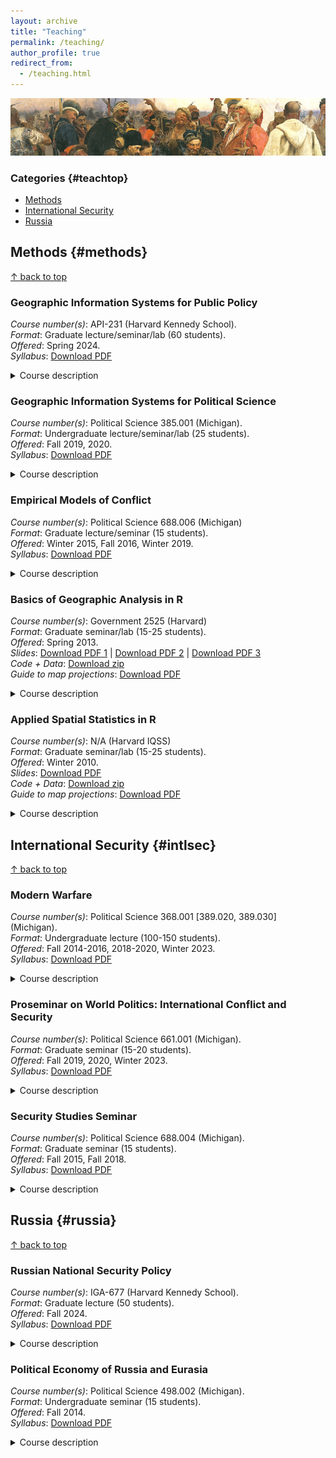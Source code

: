 ```yaml
---
layout: archive
title: "Teaching"
permalink: /teaching/
author_profile: true
redirect_from: 
  - /teaching.html
---
```


<!-- Google tag (gtag.js) -->
<script async src="https://www.googletagmanager.com/gtag/js?id=G-VSM97RVTRT"></script>
<script>
  window.dataLayer = window.dataLayer || [];
  function gtag(){dataLayer.push(arguments);}
  gtag('js', new Date());

  gtag('config', 'G-VSM97RVTRT');
</script>

![Banner](../images/repin_cossacks_crop.jpg "Repin")

### Categories {#teachtop}
- [Methods](#methods)
- [International Security](#intlsec)
- [Russia](#russia)

## Methods {#methods}
<a href="#teachtop">&#8593; back to top</a>

### Geographic Information Systems for Public Policy
*Course number(s)*: API-231 (Harvard Kennedy School).<br/>
*Format*: Graduate lecture/seminar/lab (60 students).<br/>
*Offered*: Spring 2024. <br/>
*Syllabus*: [Download PDF](../files/API231_Syllabus_S2024_HKS.pdf)<br/>

<details>
  <summary>Course description</summary>
  
  This course provides and introduction to geospatial data science and its applications to public policy, political economy, and international relations. The course will enable students to work with Geographic Information Systems (GIS) data structures and understand cartography, transformations, georeferencing, geocoding, and spatial analysis. It will provide students with hands-on experience in using open-source GIS software to visualize and analyze multiple types of data, including administrative records, historical maps, boundaries, weather, climate, roads, and satellite images/remote sensing. Applications will include data on elections, armed conflict, crime, public infrastructure, and economic activity, plus a series of specialized policy topics selected by students. Class meeting time will be split between lectures and lab exercises, where students will use GIS software to complete assignments.

</details>

### Geographic Information Systems for Political Science
*Course number(s)*: Political Science 385.001 (Michigan).<br/>
*Format*: Undergraduate lecture/seminar/lab (25 students).<br/>
*Offered*: Fall 2019, 2020. <br/>
*Syllabus*: [Download PDF](../files/PS385_Syllabus_F2020.pdf)<br/>

<details>
  <summary>Course description</summary>
  
  This course introduces Geographic Information Systems (GIS) and their applications to political science and international relations. The course objectives are to enable enables students to work with GIS data structures and understand cartography, transformations, georeferencing, geocoding, and spatial analysis. I provide students with hands-on experience in using GIS software to visualize and analyze data. Applications include data on elections, armed conflict, crime, public infrastructure, and economic activity. The course meets once a week for three hours. This time is split between a lecture and a lab exercise, where students use GIS software to complete assignments. 
</details>

### Empirical Models of Conflict
*Course number(s)*: Political Science 688.006 (Michigan)<br/>
*Format*: Graduate lecture/seminar (15 students). <br/>
*Offered*: Winter 2015, Fall 2016, Winter 2019. <br/>
*Syllabus*: [Download PDF](../files/PS688_Syllabus_W2019.pdf)<br/>

<details>
  <summary>Course description</summary>
  
  This course examines statistical issues relevant to the empirical study of war and peace. Substantively, we study international and civil conflict (e.g., war initiation, war termination, alliances, use of force, tactical choices). Methodologically, we address causal inference; dyadic, geographic, network, and temporal interdependence; text analysis; prediction; and simulation. We focus on the assumptions and appropriateness of various models, as well as the proper interpretation of results. The course empowers students with the tools to critically evaluate quantitative IR work, and to design empirical research projects of their own.
</details>

### Basics of Geographic Analysis in R
*Course number(s)*: Government 2525 (Harvard)<br/>
*Format*: Graduate seminar/lab (15-25 students). <br/>
*Offered*: Spring 2013. <br/>
*Slides*: [Download PDF 1](../files/rtutorial-slides-1.pdf) | [Download PDF 2](../files/rtutorial-slides-2.pdf) | [Download PDF 3](../files/rtutorial-slides-3.pdf)<br/>
*Code + Data*: [Download zip](../files/zdajq969849c1fiju4vn.zip)<br/>
*Guide to map projections*: [Download PDF](../files/projection-procedures.pdf)<br/>

<details>
  <summary>Course description</summary>
  
  This workshop on spatial data analysis was prepared for Ryan Enos' GOV 2525 "Political Geography" course at Harvard University. The workshop is designed as a crash-course in key concepts and methods, with an emphasis on implementation and applications of spatial analysis for social science research. It covers basic data management and visualization, spatial autocorrelation, spatial weights, and spatial regression. Each section is followed by an exercise in R, in which participants will implement the techniques and models discussed in the slides.
</details>

### Applied Spatial Statistics in R
*Course number(s)*: N/A (Harvard IQSS)<br/>
*Format*: Graduate seminar/lab (15-25 students). <br/>
*Offered*: Winter 2010. <br/>
*Slides*: [Download PDF](../files/applied-spatial-stats.pdf)<br/>
*Code + Data*: [Download zip](../files/fi4cw577chapiip5b6sc.zip)<br/>
*Guide to map projections*: [Download PDF](../files/projection-procedures.pdf)<br/>

<details>
  <summary>Course description</summary>
  
  This workshop on spatial data analysis was held at the Institute for Quantitative Social Science on 20 January 2010. The workshop was designed as a crash-course in key concepts and methods, with an emphasis on implementation and applications of spatial analysis for social science research. It covers basic data management and visualization, spatial autocorrelation, spatial weights, point pattern analysis, geostatistics, and spatial regression. Each section is followed by an exercise in R, in which participants implement the techniques and models discussed in the slides.
</details>

## International Security {#intlsec}
<a href="#teachtop">&#8593; back to top</a>

### Modern Warfare
*Course number(s)*: Political Science 368.001 [389.020, 389.030] (Michigan).<br/>
*Format*: Undergraduate lecture (100-150 students).  <br/>
*Offered*: Fall 2014-2016, 2018-2020, Winter 2023. <br/>
*Syllabus*: [Download PDF](../files/PS368_Syllabus_W2023.pdf)<br/>

<details>
  <summary>Course description</summary>
  
  This course offers an introduction to the study of war in the modern world. I organize the lectures and readings into three modules: why wars begin, how wars are fought, and how wars end. In the first module, we cover major theories of war from international relations, and use them to explain the outbreak of a number of major international and civil conflicts. In the second module, we examine why some states are better at fighting wars than others, and explore the basics of military strategy in land, air, and naval warfare, as well as counterinsurgency. In the third module, we study conflict resolution, particularly the role of military intervention, peacekeeping, and negotiation. The course entails two 80-minute lectures per week, and one 50-minute discussion section. The sections emphasize activity-based learning through participation in interactive debates and simulations.
</details>

### Proseminar on World Politics: International Conflict and Security
*Course number(s)*: Political Science 661.001 (Michigan). <br/>
*Format*: Graduate seminar (15-20 students).  <br/>
*Offered*: Fall 2019, 2020, Winter 2023.  <br/>
*Syllabus*: [Download PDF](../files/PS661_Syllabus_W2023.pdf)<br/>

<details>
  <summary>Course description</summary>
  
  This course examines the politics of international conflict and security, focusing on theories of interstate and civil war, terrorism, nuclear strategy, and military effectiveness. This is the first course of four in the World Politics proseminar sequence. The others are: International Political Economy, International Institutions, and the State. The goal of this course is to introduce first-year political science graduate students to the subfield of international relations, and provide an overview of foundational and contemporary research. 
</details>

### Security Studies Seminar
*Course number(s)*: Political Science 688.004 (Michigan).<br/>
*Format*: Graduate seminar (15 students).  <br/>
*Offered*: Fall 2015, Fall 2018.  <br/>
*Syllabus*: [Download PDF](../files/PS688_Syllabus_F2018.pdf)<br/>

<details>
  <summary>Course description</summary>
  
  This course provides an overview of prominent theories and debates in security studies, their applications to contemporary issues in defense policy and strategy, and their study in political science and other disciplines. The class emphasizes theoretical debates in the study of war, but we also discuss empirical research on conflict. Topics include classical and modern strategy, land warfare and combined arms, air power and coercion, nuclear weapons and deterrence, logistics and communications, insurgency and counterinsurgency, terrorism, and intelligence.
</details>

## Russia {#russia}
<a href="#teachtop">&#8593; back to top</a>

### Russian National Security Policy
*Course number(s)*: IGA-677 (Harvard Kennedy School).<br/>
*Format*: Graduate lecture (50 students). <br/>
*Offered*: Fall 2024. <br/>
*Syllabus*: [Download PDF](../files/IGA677_Syllabus_F2023_HKS.pdf)<br/>

<details>
  <summary>Course description</summary>
  
  This course seeks to explain the design and implementation of national security and defense policy in the Russian Federation and its predecessor states (Soviet Union, Russian Empire). The lectures and readings are organized into three modules, focusing on how Russia has approached the competing challenges of (1) economic development, (2) internal security, and (3) relations with other actors in the international system. Our attention will be on the interaction between these policy domains over different periods of Russian history --- Tsarist, Soviet, and contemporary --- with an emphasis on how the legacy of the past has shaped and constrained Russian national security strategy and decision-making. Topics we will cover include: territorial and imperial expansion, serfdom, collectivization, industrialization, mass repression, counter-insurgency, military doctrine and organization, nuclear weapons, energy and natural resources, cyber warfare, and Russia's invasion of Ukraine. Course readings will draw on literature from various disciplines, including political science, economics, history, and public policy.  Class meetings will place a heavy emphasis on student participation and activity-based learning through surveys, games, simulations and debates.
</details>


### Political Economy of Russia and Eurasia
*Course number(s)*: Political Science 498.002 (Michigan).<br/>
*Format*: Undergraduate seminar (15 students). <br/>
*Offered*: Fall 2014. <br/>
*Syllabus*: [Download PDF](../files/PS498_Syllabus_F2014.pdf)<br/>

<details>
  <summary>Course description</summary>
  
  This course offers an introduction to the political economy of Russia. We cover three periods of Russian history: Tsarist, Soviet, and contemporary. Within each, we explore how Russia has managed the challenges of economic development, internal security, and relations with other actors in the international system.  In doing so, we draw on literature from various disciplines, including political science, economics, and history. The course meets once a week for two hours. Class meetings place a heavy emphasis on student discussion and activity-based learning through games, simulations, and debates. In these exercises, students draw on Russian history to explore different strategies of state-building, industrialization, policing, and market reform.
</details>

